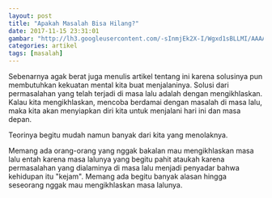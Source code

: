 ```yaml
---
layout: post
title: "Apakah Masalah Bisa Hilang?"
date: 2017-11-15 23:31:01
gambar: "http://lh3.googleusercontent.com/-sInmjEk2X-I/Wgxd1sBLLMI/AAAAAAAACsw/2FAikx1_fOUZ60tfi3VmcfQq11PP2D1GACLcBGAs/s900/Low-self-esteem.jpg"
categories: artikel
tags: [masalah]
---
```


Sebenarnya agak berat juga menulis artikel tentang ini karena solusinya pun membutuhkan kekuatan mental kita buat menjalaninya. Solusi dari permasalahan yang telah terjadi di masa lalu adalah dengan mengikhlaskan. Kalau kita mengikhlaskan, mencoba berdamai dengan masalah di masa lalu, maka kita akan menyiapkan diri kita untuk menjalani hari ini dan masa depan.

Teorinya begitu mudah namun banyak dari kita yang menolaknya.

Memang ada orang-orang yang nggak bakalan mau mengikhlaskan masa lalu entah karena masa lalunya yang begitu pahit ataukah karena permasalahan yang dialaminya di masa lalu menjadi penyadar bahwa kehidupan itu "kejam". Memang ada begitu banyak alasan hingga seseorang nggak mau mengikhlaskan masa lalunya.